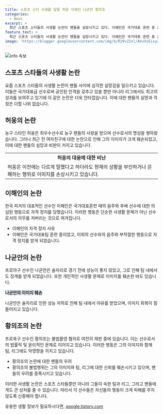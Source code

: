 ```yaml
---
title: 스포츠 스타 사생활 일탈 허웅 이해인 나균안 황의조
categories:
  - News
excerpt: >
  최근 스포츠 스타들의 사생활 논란이 팬들을 실망시키고 있다. 이해인은 국가대표 훈련 중 음주와 성추행 의혹, 허웅은 전 여자친구 고소와 낙태 논란, 나균안은 술자리로 인한 징계, 황의조는 불법촬영 혐의로 조사 중이다. 이들의 행동은 공인된 스포츠 스타로서의 최소한의 직업 윤리를 외면한 것으로 여겨지며, 팬들의 실망과 비난을 받고 있다. 스포츠 스타로서의 도덕적 의무를 잊지 말아야 한다. #사생활 #논란 #팬들실망
feature_text: >
  최근 스포츠 스타들의 사생활 논란이 팬들을 실망시키고 있다. 이해인은 국가대표 훈련 중 음주와 성추행 의혹, 허웅은 전 여자친구 고소와 낙태 논란, 나균안은 술자리로 인한 징계, 황의조는 불법촬영 혐의로 조사 중이다. 이들의 행동은 공인된 스포츠 스타로서의 최소한의 직업 윤리를 외면한 것으로 여겨지며, 팬들의 실망과 비난을 받고 있다. 스포츠 스타로서의 도덕적 의무를 잊지 말아야 한다. #사생활 #논란 #팬들실망
image: 'https://blogger.googleusercontent.com/img/b/R29vZ2xl/AVvXsEixyZcFfHzMRdzZMjFBmAUKJYCLCGyLL1o632UiGVXcaFdKo_bkvkuCioo0uUKlGfBVcT3P84aROyZIXSBEx3Aw5nCQ3pTgDom1WDC4m8eifvWiAmWEEVb4x6G_l8C0QH225ldMjyaFvpxGEBGNO37VmDTDMHGhJPq73UglMfDca1-0aw/s1600/blogspot.png'
---
```


<p><img src="https://blogger.googleusercontent.com/img/b/R29vZ2xl/AVvXsEixyZcFfHzMRdzZMjFBmAUKJYCLCGyLL1o632UiGVXcaFdKo_bkvkuCioo0uUKlGfBVcT3P84aROyZIXSBEx3Aw5nCQ3pTgDom1WDC4m8eifvWiAmWEEVb4x6G_l8C0QH225ldMjyaFvpxGEBGNO37VmDTDMHGhJPq73UglMfDca1-0aw/s1600/blogspot.png" alt="info 속보" /></p>

<h2 data-ke-size="size26">스포츠 스타들의 사생활 논란</h2>

<p data-ke-size="size16">요즘 스포츠 스타들의 사생활 논란이 팬들 사이에 심각한 실망감을 일으키고 있습니다. 이들은 국가대표급 선수로써 공인된 인격을 갖추고 있을 뿐만 아니라 리그에서도 최고의 성과를 보여주고 있기에 이 같은 논란은 더욱 안타깝습니다. 이에 대한 팬들의 실망과 걱정은 더할 나위 없습니다.</p>

<h2 data-ke-size="size26">허웅의 논란</h2>

<p data-ke-size="size16">농구 스타인 허웅은 최우수선수로 농구 팬들의 사랑을 받으며 선수로서의 명성을 쌓아왔습니다. 그러나 최근 전 여자친구에 대한 논란으로 인해 그의 이미지가 크게 훼손되었고, 이에 대한 팬들의 실망과 비판이 커지고 있습니다.</p>

<table>
  <tr>
    <td style="text-align: center; height: 17px;"><b>허웅의 대응에 대한 비난</b></td>
  </tr>
  <tr>
    <td>허웅은 이전에는 다르게 말했다고 하더라도 현재의 상황을 부인하거나 은폐하는 행위로 이미지를 손상시키고 있습니다.</td>
  </tr>
</table>

<h2 data-ke-size="size26">이해인의 논란</h2>

<p data-ke-size="size16">한국 피겨의 대표적인 선수인 이해인은 국가대표훈련 때의 음주와 후배 선수에 대한 의심된 행동으로 자격 정지를 당했습니다. 이러한 행동은 단순한 사생활 문제가 아닌 선수로서의 의무를 저버리는 것으로 여겨집니다.</p>

<ul>
  <li>이해인의 자격 정지 사유</li>
  <li>이해인은 국가대표팀 훈련 중이었고, 이외의 선수와의 음주와 부적절한 행동으로 자격 정지를 받게 되었습니다.</li>
</ul>

<h2 data-ke-size="size26">나균안의 논란</h2>

<p data-ke-size="size16">프로야구 선수인 나균안은 술자리로 경기 전에 성능이 좋지 않았고, 그로 인해 팀 내에서도 징계를 받게 되었습니다. 또한 개인적인 사생활 문제로 이미지를 훼손한 바도 있습니다.</p>

<div>
  <b><span style="background-color: #21538527;">나균안의 이미지 훼손</span></b>
  <p>나균안은 술자리로 인한 성능 저하로 인해 팀 내에서 야유를 받았으며, 이미지 회복이 힘들어지고 있습니다.</p>
</div>

<h2 data-ke-size="size26">황의조의 논란</h2>

<p data-ke-size="size16">프로축구 선수인 황의조는 불법촬영 혐의로 여전히 재판 중에 있습니다. 이는 선수로서의 법률적 및 윤리적인 문제로 이어지고 있습니다. 이러한 행동은 그의 이미지와 함께 팀, 리그에도 악영향을 끼치고 있습니다.</p>

<ul>
  <li>황의조의 논란에 대한 팬들의 우려</li>
  <li>황의조의 불법행위는 그의 이미지와 팀, 리그에 대한 신뢰를 훼손시키고 있으며, 팬들의 우려를 증폭시키고 있습니다.</li>
</ul>

<p data-ke-size="size16">이러한 사생활 논란은 스포츠 스타들뿐만 아니라 그들이 속한 팀과 리그, 그리고 팬들에게도 큰 상처를 줄 수 있습니다. 따라서 각 선수들은 자신들의 행동이 크게 피해를 주지 않도록 신중해야 합니다.</p>
유용한 생활 정보가 필요하시다면, <a href="https://qoogle.tistory.com" rel="dofollow">qoogle.tistory.com</a>


